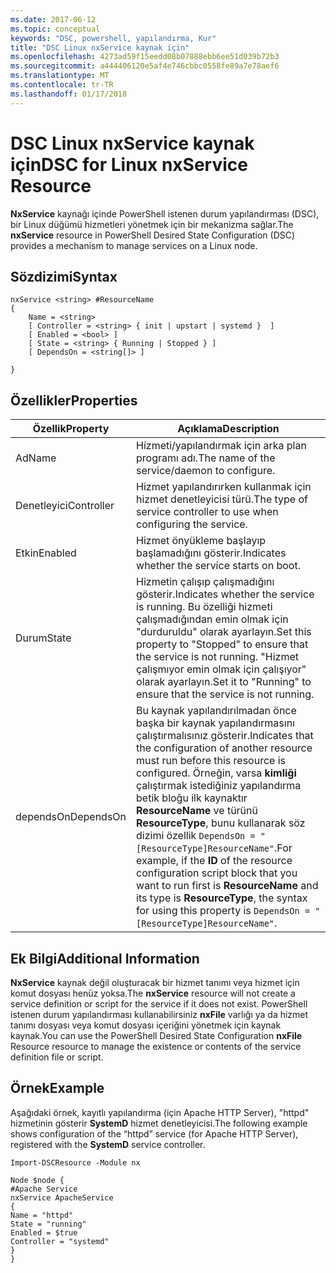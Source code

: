 ```yaml
---
ms.date: 2017-06-12
ms.topic: conceptual
keywords: "DSC, powershell, yapılandırma, Kur"
title: "DSC Linux nxService kaynak için"
ms.openlocfilehash: 4273ad59f15eedd08b07888ebb6ee51d039b72b3
ms.sourcegitcommit: a444406120e5af4e746cbbc0558fe89a7e78aef6
ms.translationtype: MT
ms.contentlocale: tr-TR
ms.lasthandoff: 01/17/2018
---
```

# <a name="dsc-for-linux-nxservice-resource"></a><span data-ttu-id="ffc8f-103">DSC Linux nxService kaynak için</span><span class="sxs-lookup"><span data-stu-id="ffc8f-103">DSC for Linux nxService Resource</span></span>

<span data-ttu-id="ffc8f-104">**NxService** kaynağı içinde PowerShell istenen durum yapılandırması (DSC), bir Linux düğümü hizmetleri yönetmek için bir mekanizma sağlar.</span><span class="sxs-lookup"><span data-stu-id="ffc8f-104">The **nxService** resource in PowerShell Desired State Configuration (DSC) provides a mechanism to manage services on a Linux node.</span></span>

## <a name="syntax"></a><span data-ttu-id="ffc8f-105">Sözdizimi</span><span class="sxs-lookup"><span data-stu-id="ffc8f-105">Syntax</span></span>

```
nxService <string> #ResourceName
{
    Name = <string>
    [ Controller = <string> { init | upstart | systemd }  ]
    [ Enabled = <bool> ]
    [ State = <string> { Running | Stopped } ]
    [ DependsOn = <string[]> ]

}
```

## <a name="properties"></a><span data-ttu-id="ffc8f-106">Özellikler</span><span class="sxs-lookup"><span data-stu-id="ffc8f-106">Properties</span></span>
|  <span data-ttu-id="ffc8f-107">Özellik</span><span class="sxs-lookup"><span data-stu-id="ffc8f-107">Property</span></span> |  <span data-ttu-id="ffc8f-108">Açıklama</span><span class="sxs-lookup"><span data-stu-id="ffc8f-108">Description</span></span> | 
|---|---|
| <span data-ttu-id="ffc8f-109">Ad</span><span class="sxs-lookup"><span data-stu-id="ffc8f-109">Name</span></span>| <span data-ttu-id="ffc8f-110">Hizmeti/yapılandırmak için arka plan programı adı.</span><span class="sxs-lookup"><span data-stu-id="ffc8f-110">The name of the service/daemon to configure.</span></span>| 
| <span data-ttu-id="ffc8f-111">Denetleyici</span><span class="sxs-lookup"><span data-stu-id="ffc8f-111">Controller</span></span>| <span data-ttu-id="ffc8f-112">Hizmet yapılandırırken kullanmak için hizmet denetleyicisi türü.</span><span class="sxs-lookup"><span data-stu-id="ffc8f-112">The type of service controller to use when configuring the service.</span></span>| 
| <span data-ttu-id="ffc8f-113">Etkin</span><span class="sxs-lookup"><span data-stu-id="ffc8f-113">Enabled</span></span>| <span data-ttu-id="ffc8f-114">Hizmet önyükleme başlayıp başlamadığını gösterir.</span><span class="sxs-lookup"><span data-stu-id="ffc8f-114">Indicates whether the service starts on boot.</span></span>| 
| <span data-ttu-id="ffc8f-115">Durum</span><span class="sxs-lookup"><span data-stu-id="ffc8f-115">State</span></span>| <span data-ttu-id="ffc8f-116">Hizmetin çalışıp çalışmadığını gösterir.</span><span class="sxs-lookup"><span data-stu-id="ffc8f-116">Indicates whether the service is running.</span></span> <span data-ttu-id="ffc8f-117">Bu özelliği hizmeti çalışmadığından emin olmak için "durduruldu" olarak ayarlayın.</span><span class="sxs-lookup"><span data-stu-id="ffc8f-117">Set this property to "Stopped" to ensure that the service is not running.</span></span> <span data-ttu-id="ffc8f-118">"Hizmet çalışmıyor emin olmak için çalışıyor" olarak ayarlayın.</span><span class="sxs-lookup"><span data-stu-id="ffc8f-118">Set it to "Running" to ensure that the service is not running.</span></span>| 
| <span data-ttu-id="ffc8f-119">dependsOn</span><span class="sxs-lookup"><span data-stu-id="ffc8f-119">DependsOn</span></span> | <span data-ttu-id="ffc8f-120">Bu kaynak yapılandırılmadan önce başka bir kaynak yapılandırmasını çalıştırmalısınız gösterir.</span><span class="sxs-lookup"><span data-stu-id="ffc8f-120">Indicates that the configuration of another resource must run before this resource is configured.</span></span> <span data-ttu-id="ffc8f-121">Örneğin, varsa **kimliği** çalıştırmak istediğiniz yapılandırma betik bloğu ilk kaynaktır **ResourceName** ve türünü **ResourceType**, bunu kullanarak söz dizimi özellik `DependsOn = "[ResourceType]ResourceName"`.</span><span class="sxs-lookup"><span data-stu-id="ffc8f-121">For example, if the **ID** of the resource configuration script block that you want to run first is **ResourceName** and its type is **ResourceType**, the syntax for using this property is `DependsOn = "[ResourceType]ResourceName"`.</span></span>| 


## <a name="additional-information"></a><span data-ttu-id="ffc8f-122">Ek Bilgi</span><span class="sxs-lookup"><span data-stu-id="ffc8f-122">Additional Information</span></span>

<span data-ttu-id="ffc8f-123">**NxService** kaynak değil oluşturacak bir hizmet tanımı veya hizmet için komut dosyası henüz yoksa.</span><span class="sxs-lookup"><span data-stu-id="ffc8f-123">The **nxService** resource will not create a service definition or script for the service if it does not exist.</span></span> <span data-ttu-id="ffc8f-124">PowerShell istenen durum yapılandırması kullanabilirsiniz **nxFile** varlığı ya da hizmet tanımı dosyası veya komut dosyası içeriğini yönetmek için kaynak kaynak.</span><span class="sxs-lookup"><span data-stu-id="ffc8f-124">You can use the PowerShell Desired State Configuration **nxFile** Resource resource to manage the existence or contents of the service definition file or script.</span></span>

## <a name="example"></a><span data-ttu-id="ffc8f-125">Örnek</span><span class="sxs-lookup"><span data-stu-id="ffc8f-125">Example</span></span>

<span data-ttu-id="ffc8f-126">Aşağıdaki örnek, kayıtlı yapılandırma (için Apache HTTP Server), "httpd" hizmetinin gösterir **SystemD** hizmet denetleyicisi.</span><span class="sxs-lookup"><span data-stu-id="ffc8f-126">The following example shows configuration of the “httpd” service (for Apache HTTP Server), registered with the **SystemD** service controller.</span></span>

```
Import-DSCResource -Module nx 

Node $node {
#Apache Service
nxService ApacheService 
{
Name = "httpd"
State = "running"
Enabled = $true
Controller = "systemd"
}
}
```

